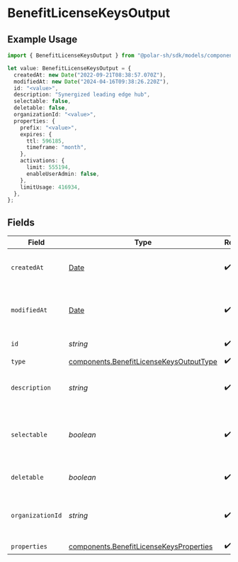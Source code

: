 # BenefitLicenseKeysOutput

## Example Usage

```typescript
import { BenefitLicenseKeysOutput } from "@polar-sh/sdk/models/components";

let value: BenefitLicenseKeysOutput = {
  createdAt: new Date("2022-09-21T08:38:57.070Z"),
  modifiedAt: new Date("2024-04-16T09:38:26.220Z"),
  id: "<value>",
  description: "Synergized leading edge hub",
  selectable: false,
  deletable: false,
  organizationId: "<value>",
  properties: {
    prefix: "<value>",
    expires: {
      ttl: 596185,
      timeframe: "month",
    },
    activations: {
      limit: 555194,
      enableUserAdmin: false,
    },
    limitUsage: 416934,
  },
};
```

## Fields

| Field                                                                                              | Type                                                                                               | Required                                                                                           | Description                                                                                        |
| -------------------------------------------------------------------------------------------------- | -------------------------------------------------------------------------------------------------- | -------------------------------------------------------------------------------------------------- | -------------------------------------------------------------------------------------------------- |
| `createdAt`                                                                                        | [Date](https://developer.mozilla.org/en-US/docs/Web/JavaScript/Reference/Global_Objects/Date)      | :heavy_check_mark:                                                                                 | Creation timestamp of the object.                                                                  |
| `modifiedAt`                                                                                       | [Date](https://developer.mozilla.org/en-US/docs/Web/JavaScript/Reference/Global_Objects/Date)      | :heavy_check_mark:                                                                                 | Last modification timestamp of the object.                                                         |
| `id`                                                                                               | *string*                                                                                           | :heavy_check_mark:                                                                                 | The ID of the benefit.                                                                             |
| `type`                                                                                             | [components.BenefitLicenseKeysOutputType](../../models/components/benefitlicensekeysoutputtype.md) | :heavy_check_mark:                                                                                 | N/A                                                                                                |
| `description`                                                                                      | *string*                                                                                           | :heavy_check_mark:                                                                                 | The description of the benefit.                                                                    |
| `selectable`                                                                                       | *boolean*                                                                                          | :heavy_check_mark:                                                                                 | Whether the benefit is selectable when creating a product.                                         |
| `deletable`                                                                                        | *boolean*                                                                                          | :heavy_check_mark:                                                                                 | Whether the benefit is deletable.                                                                  |
| `organizationId`                                                                                   | *string*                                                                                           | :heavy_check_mark:                                                                                 | The ID of the organization owning the benefit.                                                     |
| `properties`                                                                                       | [components.BenefitLicenseKeysProperties](../../models/components/benefitlicensekeysproperties.md) | :heavy_check_mark:                                                                                 | N/A                                                                                                |